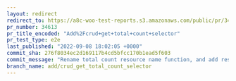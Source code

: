 ```yaml
---
layout: redirect
redirect_to: https://a8c-woo-test-reports.s3.amazonaws.com/public/pr/34613/e2e/index.html
pr_number: 34613
pr_title_encoded: "Add%2Fcrud+get+total+count+selector"
pr_test_type: e2e
last_published: "2022-09-08 18:02:05 +0000"
commit_sha: 276f8034ec2d169117b4cd5bfcc170b1ead5f603
commit_message: "Rename total count resource name function, and add resolver for getTo…"
branch_name: add/crud_get_total_count_selector
---
```

